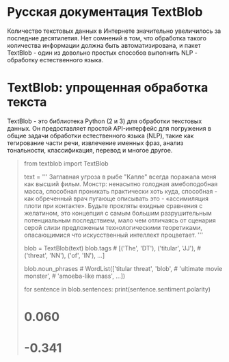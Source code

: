 # Русская документация TextBlob
Количество текстовых данных в Интернете значительно увеличилось за последние десятилетия. Нет сомнений в том, что обработка такого количества информации должна быть автоматизирована, и пакет TextBlob - один из довольно простых способов выполнить NLP - обработку естественного языка.

# TextBlob: упрощенная обработка текста
TextBlob - это библиотека Python (2 и 3) для обработки текстовых данных.  Он предоставляет простой API-интерфейс для погружения в общие задачи обработки естественного языка (NLP), такие как тегирование части речи, извлечение именных фраз, анализ тональности, классификация, перевод и многое другое.
>  from textblob import TextBlob
>  
>  text = '''
>  Заглавная угроза в рыбе "Капле" всегда поражала меня как высший фильм.
>  Монстр: ненасытно голодная амебоподобная масса, способная проникать
>  практически хоть куда, способная - как обреченный врач пугающе
>  описывать это - «ассимиляция плоти при контакте».
>  Будьте прокляты ехидные сравнения с желатином, это концепция с самым большим
>  разрушительным потенциальным последствием, мало чем отличаясь от сценария серой слизи
>  предложеным технологическими теоретиками, опасающимися что
>  искусственный интеллект процветает.
>  '''
>  
>  blob = TextBlob(text)
>  blob.tags           # [('The', 'DT'), ('titular', 'JJ'),
>                      #  ('threat', 'NN'), ('of', 'IN'), ...]
>  
>  blob.noun_phrases   # WordList(['titular threat', 'blob',
>                      #            'ultimate movie monster',
>                      #            'amoeba-like mass', ...])
>  
>  for sentence in blob.sentences:
>      print(sentence.sentiment.polarity)
>  # 0.060
>  # -0.341

